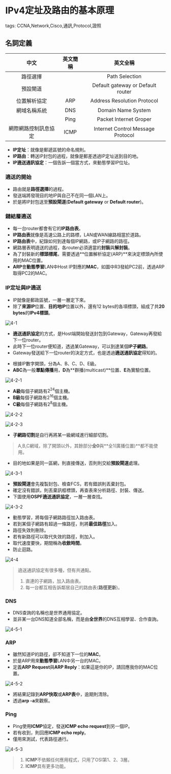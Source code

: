 # IPv4定址及路由的基本原理

tags: CCNA,Network,Cisco,通訊,Protocol,證照

## 名詞定義

|   中文   | 英文簡稱 | 英文全稱|
| :--------: | :--------:| :------: |
|路徑選擇||Path Selection|
|預設閘道||Default gateway or Default router|
|位置解析協定|ARP|Address Resolution Protocol|
|網域名稱系統|DNS|Domain Name System|
||Ping|Packet Internet Groper|
|網際網路控制訊息協定|ICMP|Internet Control Message Protocol|

<!--sec data-title="網路層功能概述" data-id="1" data-nopdf="true" data-collapse=false ces-->

- **IP定址**：就像是郵遞區號的命名規則。
- **IP路由**：轉送IP封包的過程，就像是郵差透過IP定址送到目的地。
- **IP遶送通訊協定**：一個告訴一個當方式，來動態學習IP位址。

### 遶送的開始

- 路由就是**路徑選擇**的過程。
- 發送端將發現目的地IP與自己不在同一個LAN上。
- 於是將IP封包送至**預設閘道**(**Default gateway** or **Default router**)。

### 鏈結層遶送

- 每一台router都會有它的**IP路由表**。
- **IP路由表**就像是高速公路上的路標，LAN或WAN線路相當於道路。
- **IP路由表**中，紀錄如何到達每個IP網路，或IP子網路的路徑。
- 網路層表明遶送的過程，各router必須適當的**封裝**與**解封裝**。
- 為了封裝新的**標頭標尾**，需要透過**位置解析協定(ARP)**來決定標頭內所使用的MAC位置。
- **ARP**會**動態學習**LAN中Host IP對應的**MAC**，如圖中R3發給PC2前，透過ARP取得PC2的MAC。

### IP定址與IP遶送

- IP就像是郵政區號，一層一層定下來。
- 除了**來源IP**位置、**目的地IP**位置以外，還有12 bytes的各項標頭，組成了共**20 bytes**的**IPv4標頭**。

![4-1](images/4-1.png)

- **遶送通訊協定**的方式，是Host端開始發送封包到Gateway，Gateway再發給下一位router。
- 此時下一位router便知道，透過某Gateway，可以到達某個**IP子網路**。
- Gateway發送給下一位router的決定方式，也是透過**遶送通訊協定**得知的。

<!--endsec-->

<!--sec data-title="IPv4定址" data-id="2" data-nopdf="true" data-collapse=false ces-->

- 根據IP數字開頭，分為A、B、C、D、E級。
- **ABC**為一般**單點傳播**用，**D**為**群播(multicast)**位置、**E**為實驗位置。

![4-2-1](images/4-2-1.png)

- **A級**每個子網路有$2^{24}$個主機。
- **B級**每個子網路有$2^{16}$個主機。
- **C級**每個子網路有$2^{8}$個主機。

![4-2-2](images/4-2-2.png)

![4-2-3](images/4-2-3.png)

- **子網路切割**是自行再將某一級網域進行細部切割。
> A,B,C網域，除了開頭以外，其餘部分**全0**與**全1(廣播位置)**都不能使用。

<!--endsec-->

<!--sec data-title="IPv4路由" data-id="3" data-nopdf="true" data-collapse=false ces-->

- 目的地如果是同一區網，則直接傳送，否則則交給**預設閘道**處理。

![4-3-1](images/4-3-1.png)

- **預設閘道**會先複製封包、檢查FCS，若有錯誤則丟棄封包。
- 確定沒有錯誤，則丟棄訊框標頭，再查表來分析路徑、封裝、傳送。
- 下圖使用**OSPF遶送通訊協定**，一層一層查找。

![4-3-2](images/4-3-2.png)

<!--endsec-->

<!--sec data-title="IPv4遶送" data-id="4" data-nopdf="true" data-collapse=false ces-->

- 動態學習，將每個子網路路徑加入路由表。
- 若到某個子網路有超過一條路徑，則將**最佳路徑**加入。
- 路徑失效則刪除。
- 若有新路徑可以取代失效的路徑，則加入。
- 取代速度要快，期間稱為**收斂時間**。
- 防止迴路。

![4-4](images/4-4.png)

>遶送通訊協定有很多種，但有共通點。
>1. 直連的子網路，加入路由表。
>2. 每一台都互相告訴鄰居自己的路由表(**路徑更新**)。

<!--endsec-->

<!--sec data-title="其他網路層功能" data-id="5" data-nopdf="true" data-collapse=false ces-->

### DNS

- DNS查詢的名稱也是世界通用協定。
- 並非某一台DNS知道全部名稱，而是由**全世界**的DNS互相學習、合作查詢。

![4-5-1](images/4-5-1.png)

### ARP

- 雖然知道IP的路徑，卻不知道下一位的**MAC**。
- 於是ARP用來**動態學習**LAN中另一台的MAC。
- 定義**ARP Request**與**ARP Reply**：如果這是你的IP，請回應我你的MAC位置。

![4-5-2](images/4-5-2.png)

- 將結果記錄到**ARP快取**或**ARP表**中，逾期則清除。
- 透過**arp -a**來觀察。

### Ping

- Ping使用**ICMP**協定，發送**ICMP echo request**到另一個IP。
- 若有收到，則回應**ICMP echo reply**。
- 僅用來測試，代表路徑通行。

![4-5-3](images/4-5-3.png)

>1. **ICMP**不依賴任何應用程式，只用了OSI第1、2、3層。
>2. **ICMP**具有更多功能。

<!--endsec-->